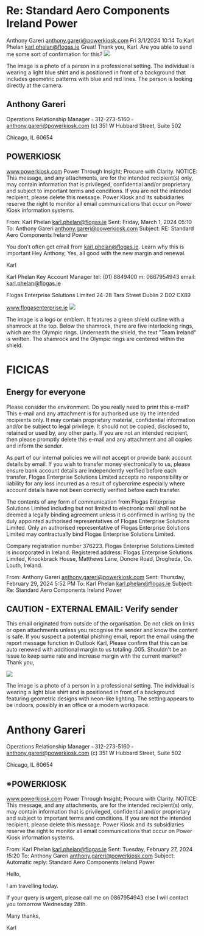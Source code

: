 # Re: Standard Aero Components Ireland Power 

Anthony Gareri <anthony.gareri@powerkiosk.com>
Fri 3/1/2024 10:14
To:Karl Phelan <karl.phelan@flogas.ie>
Great!
Thank you, Karl.
Are you able to send me some sort of confirmation for this?
![](images/img-0.jpeg)

The image is a photo of a person in a professional setting. The individual is wearing a light blue shirt and is positioned in front of a background that includes geometric patterns with blue and red lines. The person is looking directly at the camera.

## Anthony Gareri

Operations Relationship Manager
$\square$ 312-273-5160
$\square$ anthony.gareri@powerkiosk.com
(c) 351 W Hubbard Street, Suite 502

Chicago, IL 60654

## POWERKIOSK

www.powerkiosk.com
Power Through Insight; Procure with Clarity.
NOTICE: This message, and any attachments, are for the intended recipient(s) only, may contain information that is privileged, confidential and/or proprietary and subject to important terms and conditions. If you are not the intended recipient, please delete this message. Power Kiosk and its subsidiaries reserve the right to monitor all email communications that occur on Power Kiosk information systems.

From: Karl Phelan <karl.phelan@flogas.ie>
Sent: Friday, March 1, 2024 05:10
To: Anthony Gareri <anthony.gareri@powerkiosk.com>
Subject: RE: Standard Aero Components Ireland Power

You don't often get email from karl.phelan@flogas.ie. Learn why this is important
Hey Anthony,
Yes, all good with the new margin and renewal.

Karl

Karl Phelan
Key Account Manager
tel: (01) 8849400
m: 0867954943
email: karl.phelan@flogas.ie

Flogas Enterprise Solutions Limited
24-28 Tara Street
Dublin 2
D02 CX89

www.flogasenterprise.ie
![](images/img-1.jpeg)

The image is a logo or emblem. It features a green shield outline with a shamrock at the top. Below the shamrock, there are five interlocking rings, which are the Olympic rings. Underneath the shield, the text "Team Ireland" is written. The shamrock and the Olympic rings are centered within the shield.

# FICICAS 

## Energy for everyone

Please consider the environment. Do you really need to print this e-mail?
This e-mail and any attachment is for authorised use by the intended recipients only. It may contain proprietary material, confidential information and/or be subject to legal privilege. It should not be copied, disclosed to, retained or used by, any other party. If you are not an intended recipient, then please promptly delete this e-mail and any attachment and all copies and inform the sender.

As part of our internal policies we will not accept or provide bank account details by email. If you wish to transfer money electronically to us, please ensure bank account details are independently verified before each transfer. Flogas Enterprise Solutions Limited accepts no responsibility or liability for any loss incurred as a result of cybercrime especially where account details have not been correctly verified before each transfer.

The contents of any form of communication from Flogas Enterprise Solutions Limited including but not limited to electronic mail shall not be deemed a legally binding agreement unless it is confirmed in writing by the duly appointed authorised representatives of Flogas Enterprise Solutions Limited. Only an authorised representative of Flogas Enterprise Solutions Limited may contractually bind Flogas Enterprise Solutions Limited.

Company registration number 376223. Flogas Enterprise Solutions Limited is incorporated in Ireland. Registered address: Flogas Enterprise Solutions Limited, Knockbrack House, Matthews Lane, Donore Road, Drogheda, Co. Louth, Ireland.

From: Anthony Gareri <anthony.gareri@powerkiosk.com>
Sent: Thursday, February 29, 2024 5:52 PM
To: Karl Phelan <karl.phelan@flogas.ie>
Subject: Re: Standard Aero Components Ireland Power

## CAUTION - EXTERNAL EMAIL: Verify sender

This email originated from outside of the organisation. Do not click on links or open attachments unless you recognise the sender and know the content is safe. If you suspect a potential phishing email, report the email using the report message function in Outlook
Karl,
Please confirm that this can be auto renewed with additional margin to us totaling .005.
Shouldn't be an issue to keep same rate and increase margin with the current market?
Thank you,

![](images/img-2.jpeg)

The image is a photo of a person in a professional setting. The individual is wearing a light blue shirt and is positioned in front of a background featuring geometric designs with neon-like lighting. The setting appears to be indoors, possibly in an office or a modern workspace.

# Anthony Gareri 

Operations Relationship Manager
$\square$ 312-273-5160
$\square$ anthony.gareri@powerkiosk.com
(c) 351 W Hubbard Street, Suite 502

Chicago, IL 60654

## *POWERKIOSK

www.powerkiosk.com
Power Through Insight; Procure with Clarity.
NOTICE: This message, and any attachments, are for the intended recipient(s) only, may contain information that is privileged, confidential and/or proprietary and subject to important terms and conditions. If you are not the intended recipient, please delete this message. Power Kiosk and its subsidiaries reserve the right to monitor all email communications that occur on Power Kiosk information systems.

From: Karl Phelan <karl.phelan@flogas.ie>
Sent: Tuesday, February 27, 2024 15:20
To: Anthony Gareri <anthony.gareri@powerkiosk.com>
Subject: Automatic reply: Standard Aero Components Ireland Power

Hello,

I am travelling today.

If your query is urgent, please call me on 0867954943 else I will contact you tomorrow Wednesday 28th.

Many thanks,

Karl


